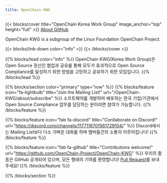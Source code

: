```yaml
---
title: OpenChain KWG
---
```


{{< blocks/cover title="OpenChain Korea Work Group" image_anchor="top" height="full" >}}
<a class="btn btn-lg btn-primary me-3 mb-4" href="/OpenChain-KWG/about/">
  About <i class="fas fa-arrow-alt-circle-right ms-2"></i>
</a>
<a class="btn btn-lg btn-secondary me-3 mb-4" href="https://github.com/OpenChain-Project/OpenChain-KWG">
  GitHub <i class="fab fa-github ms-2 "></i>
</a>
<p class="lead mt-5">OpenChain KWG is a subgroup of the Linux Foundation OpenChain Project.</p>
{{< blocks/link-down color="info" >}}
{{< /blocks/cover >}}


{{% blocks/lead color="info" %}}
OpenChain KWG(Korea Work Group)은 Open Source 정신인 협업과 공유를 통해 모두가 효과적으로 Open Source Compliance를 달성하기 위한 방법을 고민하고 공유하기 위한 모임입니다.
{{% /blocks/lead %}}


{{% blocks/section color="primary" type="row" %}}
{{% blocks/feature icon="fa-lightbulb" title="Join the Mailing List!" url="/OpenChain-KWG/about/subscribe" %}}
소프트웨어를 개발하여 배포하는 한국 기업/기관에서 Open Source Compliance 업무를 담당하는 분이라면 참여가 가능합니다.
{{% /blocks/feature %}}

{{% blocks/feature icon="fab fa-discord" title="Conllaborate on Discord!" url="https://discord.com/channels/1177116701561729104/" %}}
Discord에서는 Mailing List보다 다소 가벼운 대화를 하며 멤버들간의 소통이 이루어집니다! 
{{% /blocks/feature %}}

{{% blocks/feature icon="fab fa-github" title="Contributions welcome!" url="https://github.com/OpenChain-Project/OpenChain-KWG" %}}
우리의 활동은 GitHub 공개되어 있으며, 모든 형태의 기여를 환영합니다! [Pull Request](https://github.com/OpenChain-Project/OpenChain-KWG/pulls)를 보내주세요!
{{% /blocks/feature %}}

{{% /blocks/section %}}


<!-- {{% blocks/section %}}
This is the second section
{.h1 .text-center}
{{% /blocks/section %}}

{{% blocks/section type="row" %}}

{{% blocks/feature icon="fab fa-app-store-ios" title="Download **from AppStore**" %}}
Get the Goldydocs app!
{{% /blocks/feature %}}

{{% blocks/feature icon="fab fa-github" title="Contributions welcome!"
    url="https://github.com/google/docsy-example" %}}
We do a [Pull Request](https://github.com/google/docsy-example/pulls)
contributions workflow on **GitHub**. New users are always welcome!
{{% /blocks/feature %}}

{{% blocks/feature icon="fab fa-twitter" title="Follow us on Twitter!"
    url="https://twitter.com/GoHugoIO" %}}
For announcement of latest features etc.
{{% /blocks/feature %}}

{{% /blocks/section %}}


{{% blocks/section %}}
This is the another section
{.h1 .text-center}
{{% /blocks/section %}} -->